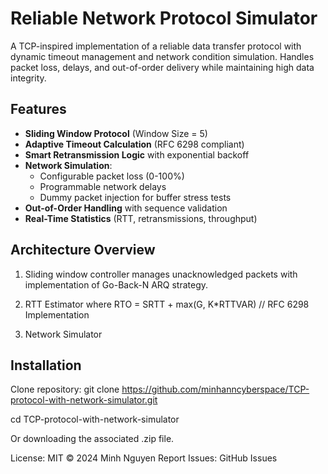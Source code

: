 # Reliable Network Protocol Simulator 


A TCP-inspired implementation of a reliable data transfer protocol with dynamic timeout management and network condition simulation. Handles packet loss, delays, and out-of-order delivery while maintaining high data integrity.

## Features 

- **Sliding Window Protocol** (Window Size = 5)
-  **Adaptive Timeout Calculation** (RFC 6298 compliant)
- **Smart Retransmission Logic** with exponential backoff
- **Network Simulation**:
  - Configurable packet loss (0-100%)
  - Programmable network delays
  - Dummy packet injection for buffer stress tests
- **Out-of-Order Handling** with sequence validation
- **Real-Time Statistics** (RTT, retransmissions, throughput)

## Architecture Overview 

1. Sliding window controller manages unacknowledged packets with implementation of Go-Back-N ARQ strategy. 

2. RTT Estimator where  RTO = SRTT + max(G, K*RTTVAR) // RFC 6298 Implementation

3. Network Simulator

## Installation 
Clone repository:
git clone https://github.com/minhanncyberspace/TCP-protocol-with-network-simulator.git

cd TCP-protocol-with-network-simulator

Or downloading the associated .zip file. 

License: MIT © 2024 Minh Nguyen
Report Issues: GitHub Issues